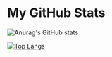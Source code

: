 # My GitHub Stats

![Anurag's GitHub stats](https://github-readme-stats.vercel.app/api?username=gregorydsouza&show_icons=true&theme=radical)

[![Top Langs](https://github-readme-stats.vercel.app/api/top-langs/?username=gregorydsouza&theme=onedark&layout=compact)](https://github.com/anuraghazra/github-readme-stats)

